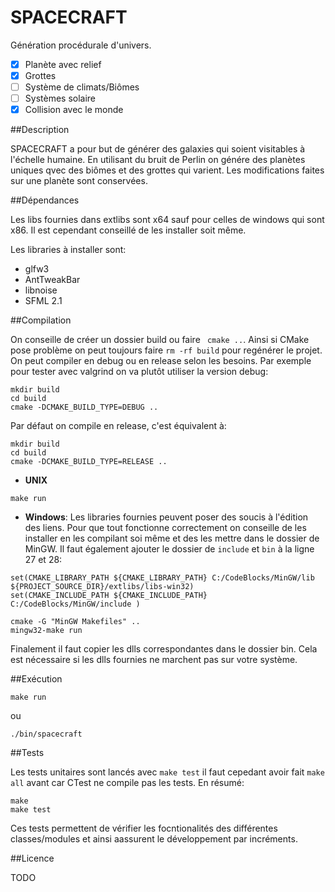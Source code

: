 SPACECRAFT
===

Génération procédurale d'univers.

* [X] Planète avec relief
* [X] Grottes
* [ ] Système de climats/Biômes
* [ ] Systèmes solaire
* [X] Collision avec le monde

##Description

SPACECRAFT a pour but de générer des galaxies qui soient visitables à l'échelle humaine. En utilisant du bruit de Perlin on génére des planètes uniques qvec des biômes et des grottes qui varient. Les modifications faites sur une planète sont conservées. 

##Dépendances

Les libs fournies dans extlibs sont x64 sauf pour celles de windows qui sont x86. Il est cependant conseillé de les installer soit même.

Les libraries à installer sont:

- glfw3
- AntTweakBar
- libnoise
- SFML 2.1

##Compilation

On conseille de créer un dossier build ou faire ` cmake ..`. Ainsi si CMake pose problème on peut toujours faire `rm -rf build` pour regénérer le projet.
On peut compiler en debug ou en release selon les besoins. Par exemple pour tester avec valgrind on va plutôt utiliser la version debug:

```
mkdir build
cd build
cmake -DCMAKE_BUILD_TYPE=DEBUG ..
```

Par défaut on compile en release, c'est équivalent à:

```
mkdir build
cd build
cmake -DCMAKE_BUILD_TYPE=RELEASE ..
```

- **UNIX**
```
make run
```

- **Windows**:
Les libraries fournies peuvent poser des soucis à l'édition des liens. Pour que tout fonctionne correctement on conseille de les installer en les compilant soi même et des les mettre dans le dossier de MinGW. Il faut également ajouter le dossier de `include` et `bin` à la ligne 27 et 28:

```
set(CMAKE_LIBRARY_PATH ${CMAKE_LIBRARY_PATH} C:/CodeBlocks/MinGW/lib ${PROJECT_SOURCE_DIR}/extlibs/libs-win32)
set(CMAKE_INCLUDE_PATH ${CMAKE_INCLUDE_PATH} C:/CodeBlocks/MinGW/include )
```


```
cmake -G "MinGW Makefiles" ..
mingw32-make run
```

Finalement il faut copier les dlls correspondantes dans le dossier bin. Cela est nécessaire si les dlls fournies ne marchent pas sur votre système.

##Exécution

```
make run
```

ou

```
./bin/spacecraft
```

##Tests

Les tests unitaires sont lancés avec `make test` il faut cepedant avoir fait `make all` avant car CTest ne compile pas les tests. En résumé:

```
make
make test
```

Ces tests permettent de vérifier les focntionalités des différentes classes/modules et ainsi aassurent le développement par incréments.

##Licence

TODO
